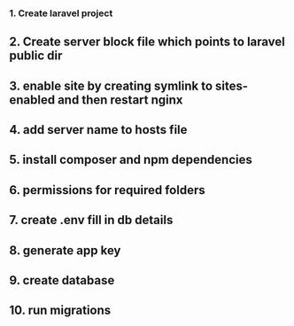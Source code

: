 ### 1. Create laravel project 

## 2. Create server block file which points to laravel public dir

## 3. enable site by creating symlink to sites-enabled and then restart nginx

## 4. add server name to hosts file

## 5. install composer and npm dependencies

## 6. permissions for required folders

## 7. create .env fill in db details

## 8. generate app key

## 9. create database

## 10. run migrations
